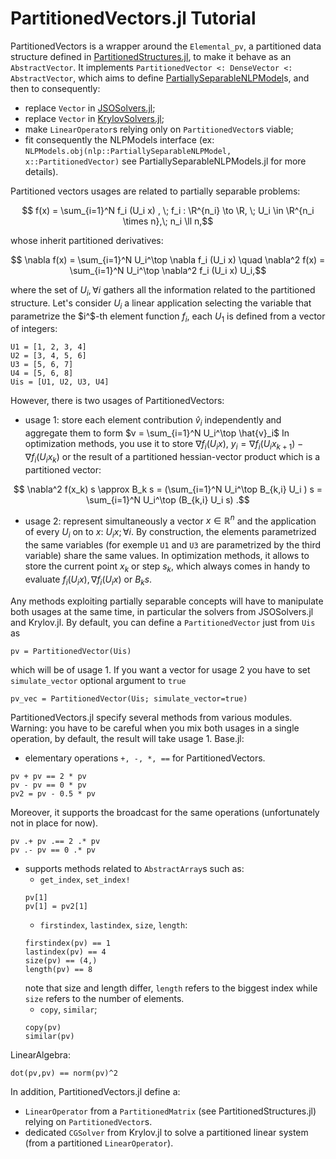 # PartitionedVectors.jl Tutorial

PartitionedVectors is a wrapper around the `Elemental_pv`, a partitioned data structure defined in [PartitionedStructures.jl](https://github.com/JuliaSmoothOptimizers/PartitionedStructures.jl), to make it behave as an `AbstractVector`.
It implements `PartitionedVector <: DenseVector <: AbstractVector`, which aims to define [PartiallySeparableNLPModel](https://github.com/JuliaSmoothOptimizers/PartiallySeparableNLPModels.jl)s, and then to consequently:
- replace `Vector` in [JSOSolvers.jl](https://github.com/JuliaSmoothOptimizers/JSOSolvers.jl); 
- replace `Vector` in [KrylovSolvers.jl](https://github.com/JuliaSmoothOptimizers/Krylov.jl);
- make `LinearOperator`s relying only on `PartitionedVector`s viable;
- fit consequently the NLPModels interface (ex: `NLPModels.obj(nlp::PartiallySeparableNLPModel, x::PartitionedVector)` see PartiallySeparableNLPModels.jl for more details).

Partitioned vectors usages are related to partially separable problems:
```math
 f(x) = \sum_{i=1}^N f_i (U_i x) , \; f_i : \R^{n_i} \to \R, \; U_i \in \R^{n_i \times n},\; n_i \ll n,
```
whose inherit partitioned derivatives:
```math
 \nabla f(x) = \sum_{i=1}^N U_i^\top \nabla f_i (U_i x) \quad \nabla^2 f(x) = \sum_{i=1}^N U_i^\top \nabla^2 f_i (U_i x) U_i,
```
where the set of $U_i, \forall i$ gathers all the information related to the partitioned structure.
Let's consider $U_i$ a linear application selecting the variable that parametrize the $i^$-th element function $f_i$, each $U_1$ is defined from a vector of integers:
```@example PV
U1 = [1, 2, 3, 4]
U2 = [3, 4, 5, 6]
U3 = [5, 6, 7]
U4 = [5, 6, 8]
Uis = [U1, U2, U3, U4]
```
However, there is two usages of PartitionedVectors:
- usage 1: store each element contribution $\hat{v}_i$ independently and aggregate them to form $v = \sum_{i=1}^N U_i^\top \hat{v}_i$
In optimization methods, you use it to store $\nabla f_i (U_i x)$, $y_i = \nabla f_i (U_i x_{k+1}) - \nabla f_i (U_i x_k)$ or the result of a partitioned hessian-vector product which is a partitioned vector:
```math
 \nabla^2 f(x_k) s \approx B_k s = (\sum_{i=1}^N U_i^\top B_{k,i} U_i ) s = \sum_{i=1}^N U_i^\top (B_{k,i} U_i s) .
```
- usage 2: represent simultaneously a vector $x \in \mathbb{R}^n$ and the application of every $U_i$ on to $x$: $U_i x; \forall i$.
By construction, the elements parametrized the same variables (for exemple `U1` and `U3` are parametrized by the third variable) share the same values.
In optimization methods, it allows to store the current point $x_k$ or step $s_k$, which always comes in handy to evaluate $f_i(U_i x), \nabla f_i(U_i x)$ or $B_k s$.

Any methods exploiting partially separable concepts will have to manipulate both usages at the same time, in particular the solvers from JSOSolvers.jl and Krylov.jl.
By default, you can define a `PartitionedVector` just from `Uis` as
```@example PV
pv = PartitionedVector(Uis)
```
which will be of usage 1.
If you want a vector for usage 2 you have to set `simulate_vector` optional argument to `true`
```@example PV
pv_vec = PartitionedVector(Uis; simulate_vector=true)
```

PartitionedVectors.jl specify several methods from various modules.
Warning: you have to be careful when you mix both usages in a single operation, by default, the result will take usage 1.
Base.jl:
- elementary operations `+, -, *, ==` for PartitionedVectors.
```@example PV
pv + pv == 2 * pv
pv - pv == 0 * pv
pv2 = pv - 0.5 * pv
```
Moreover, it supports the broadcast for the same operations (unfortunately not in place for now).
```@example PV
pv .+ pv .== 2 .* pv
pv .- pv == 0 .* pv
```
- supports methods related to `AbstractArray`s such as: 
  - `get_index`, `set_index!`
  ```@example PV
  pv[1]
  pv[1] = pv2[1]
  ```
  - `firstindex`, `lastindex`, `size`, `length`:
  ```@example PV
  firstindex(pv) == 1
  lastindex(pv) == 4  
  size(pv) == (4,)
  length(pv) == 8
  ```
  note that size and length differ, `length` refers to the biggest index while `size` refers to the number of elements.
  - `copy`, `similar`;
  ```@example PV
  copy(pv)
  similar(pv)
  ```
LinearAlgebra:
```@example PV
dot(pv,pv) == norm(pv)^2
```

In addition, PartitionedVectors.jl define a:
- `LinearOperator` from a `PartitionedMatrix` (see PartitionedStructures.jl) relying on `PartitionedVector`s.
- dedicated `CGSolver` from Krylov.jl to solve a partitioned linear system (from a partitioned `LinearOperator`).